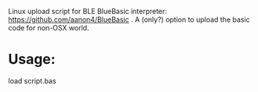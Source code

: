 Linux upload script for BLE BlueBasic interpreter: https://github.com/aanon4/BlueBasic .
A (only?) option to upload the basic code for non-OSX world.

Usage:
==================
load script.bas
